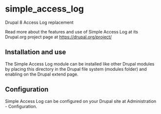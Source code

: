 # simple_access_log
Drupal 8 Access Log replacement

Read more about the features and use of Simple Access Log at its Drupal.org project page at
https://drupal.org/project/

## Installation and use

The Simple Access Log module can be installed like other Drupal modules by placing this directory
in the Drupal file system (modules folder) and enabling on
the Drupal extend page.


## Configuration

Simple Access Log can be configured on your Drupal site at Administration - Configuration.
